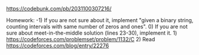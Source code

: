 https://codebunk.com/pb/2031100307216/

Homework:
    -1) If you are not sure about it, implement "given a binary string, counting intervals with same number of zeros and ones".
    0) If you are not sure about meet-in-the-middle solution (lines 23-30), implement it.
    1) https://codeforces.com/problemset/problem/1132/C
    2) Read https://codeforces.com/blog/entry/22276
